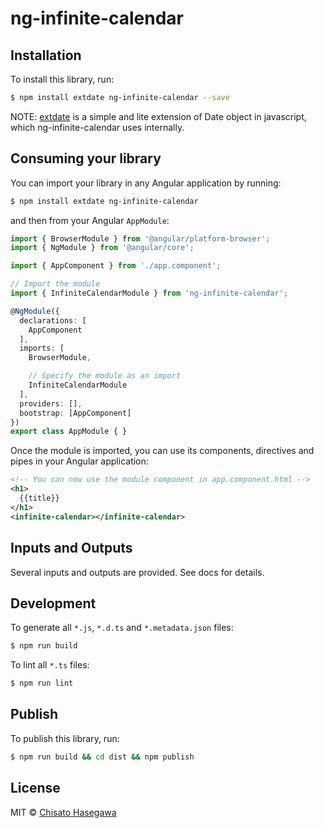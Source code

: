 # ng-infinite-calendar

## Installation

To install this library, run:

```bash
$ npm install extdate ng-infinite-calendar --save
```

NOTE:
[extdate](https://github.com/chase0213/extdate) is a simple and lite extension of Date object in javascript, which ng-infinite-calendar uses internally.

## Consuming your library

You can import your library in any Angular application by running:

```bash
$ npm install extdate ng-infinite-calendar
```

and then from your Angular `AppModule`:

```typescript
import { BrowserModule } from '@angular/platform-browser';
import { NgModule } from '@angular/core';

import { AppComponent } from './app.component';

// Import the module
import { InfiniteCalendarModule } from 'ng-infinite-calendar';

@NgModule({
  declarations: [
    AppComponent
  ],
  imports: [
    BrowserModule,

    // Specify the module as an import
    InfiniteCalendarModule
  ],
  providers: [],
  bootstrap: [AppComponent]
})
export class AppModule { }
```

Once the module is imported, you can use its components, directives and pipes in your Angular application:

```xml
<!-- You can now use the module component in app.component.html -->
<h1>
  {{title}}
</h1>
<infinite-calendar></infinite-calendar>
```

## Inputs and Outputs

Several inputs and outputs are provided.
See docs for details.

## Development

To generate all `*.js`, `*.d.ts` and `*.metadata.json` files:

```bash
$ npm run build
```

To lint all `*.ts` files:

```bash
$ npm run lint
```

## Publish

To publish this library, run:

```bash
$ npm run build && cd dist && npm publish
```

## License

MIT © [Chisato Hasegawa](mailto:chase0213+dev@gmail.com)
